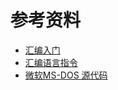 

# 参考资料

- [汇编入门](https://www.ruanyifeng.com/blog/2018/01/assembly-language-primer.html)
- [汇编语言指令](https://github.com/firmianay/CTF-All-In-One/blob/master/doc/1.5.2_assembly.md)
- [微软MS-DOS 源代码](https://github.com/microsoft/MS-DOS)
